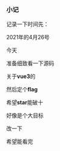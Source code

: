 ### 小记

记录一下时间先：

2021年的4月26号

今天

准备细致看一下源码

关于**vue3**的

然后定个**flag**

希望**star**能破十

好像是个大目标

改一下

希望能看完